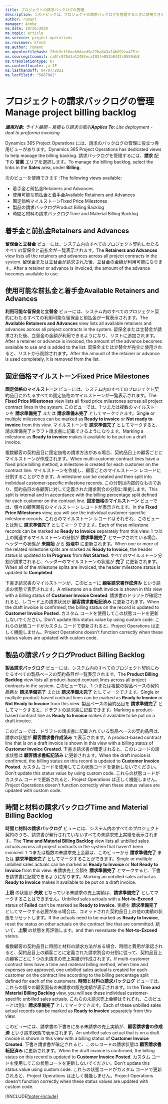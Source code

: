 ```yaml
---
title: プロジェクトの請求バックログの管理
description: このトピックは、プロジェクトの請求バックログを管理するときに使用できるさまざまなビューに関する情報を提供します。
author: rumant
manager: Annbe
ms.date: 10/26/2020
ms.topic: article
ms.service: project-operations
ms.reviewer: kfend
ms.author: rumant
ms.openlocfilehash: 25dc9cff6aeb6daed9a27ba843a74b892ca4751c
ms.sourcegitcommit: ca0fc078d1a12484eca193fe051b8442c0559db8
ms.translationtype: HT
ms.contentlocale: ja-JP
ms.lasthandoff: 04/07/2021
ms.locfileid: "5867002"
---
```

# <a name="manage-project-billing-backlog"></a><span data-ttu-id="5d0f4-103">プロジェクトの請求バックログの管理</span><span class="sxs-lookup"><span data-stu-id="5d0f4-103">Manage project billing backlog</span></span> 

<span data-ttu-id="5d0f4-104">_**適用対象:** ライト展開 - 見積もり請求の取引_</span><span class="sxs-lookup"><span data-stu-id="5d0f4-104">_**Applies To:** Lite deployment - deal to proforma invoicing_</span></span>

<span data-ttu-id="5d0f4-105">Dynamics 365 Project Operations には、請求のバックログの管理に役立つ専用ビューがあります。</span><span class="sxs-lookup"><span data-stu-id="5d0f4-105">Dynamics 365 Project Operations has dedicated views to help manage the billing backlog.</span></span> <span data-ttu-id="5d0f4-106">請求バックログを管理するには、**請求** 配下の **営業** エリアを選択します。</span><span class="sxs-lookup"><span data-stu-id="5d0f4-106">To manage the billing backlog, select the links in the **Sales** area, under **Billing**.</span></span> 

<span data-ttu-id="5d0f4-107">次のビューを使用できます :</span><span class="sxs-lookup"><span data-stu-id="5d0f4-107">The following views available:</span></span>

- <span data-ttu-id="5d0f4-108">着手金と前払金</span><span class="sxs-lookup"><span data-stu-id="5d0f4-108">Retainers and Advances</span></span>
- <span data-ttu-id="5d0f4-109">使用可能な前払金と着手金</span><span class="sxs-lookup"><span data-stu-id="5d0f4-109">Available Retainers and Advances</span></span>
- <span data-ttu-id="5d0f4-110">固定価格マイルストーン</span><span class="sxs-lookup"><span data-stu-id="5d0f4-110">Fixed Price Milestones</span></span>
- <span data-ttu-id="5d0f4-111">製品の請求バックログ</span><span class="sxs-lookup"><span data-stu-id="5d0f4-111">Product Billing Backlog</span></span>
- <span data-ttu-id="5d0f4-112">時間と材料の請求バックログ</span><span class="sxs-lookup"><span data-stu-id="5d0f4-112">Time and Material Billing Backlog</span></span>

## <a name="retainers-and-advances"></a><span data-ttu-id="5d0f4-113">着手金と前払金</span><span class="sxs-lookup"><span data-stu-id="5d0f4-113">Retainers and Advances</span></span>

<span data-ttu-id="5d0f4-114">**留保金と立替金** ビューには、システム内のすべてのプロジェクト契約にわたるすべての留保金と前払金が一覧表示されます。</span><span class="sxs-lookup"><span data-stu-id="5d0f4-114">The **Retainers and Advances** view lists all the retainers and advances across all project contracts in the system.</span></span> <span data-ttu-id="5d0f4-115">留保金または立替金が請求された後、立替金の金額が利用可能になります。</span><span class="sxs-lookup"><span data-stu-id="5d0f4-115">After a retainer or advance is invoiced, the amount of the advance becomes available to use.</span></span>

## <a name="available-retainers-and-advances"></a><span data-ttu-id="5d0f4-116">使用可能な前払金と着手金</span><span class="sxs-lookup"><span data-stu-id="5d0f4-116">Available Retainers and Advances</span></span>

<span data-ttu-id="5d0f4-117">**利用可能な留保金と立替金** ビューには、システム内のすべてのプロジェクト契約にわたるすべての利用可能な留保金と前払金が一覧表示されます。</span><span class="sxs-lookup"><span data-stu-id="5d0f4-117">The **Available Retainers and Advances** view lists all available retainers and advances across all project contracts in the system.</span></span> <span data-ttu-id="5d0f4-118">留保金または立替金が請求された後、立替金の金額が利用できるようになり、リストに追加されます。</span><span class="sxs-lookup"><span data-stu-id="5d0f4-118">After a retainer or advance is invoiced, the amount of the advance becomes available to use and is added to the list.</span></span> <span data-ttu-id="5d0f4-119">留保金または立替金が完全に使用されると、リストから削除されます。</span><span class="sxs-lookup"><span data-stu-id="5d0f4-119">After the amount of the retainer or advance is used completely, it is removed from the list.</span></span>

## <a name="fixed-price-milestones"></a><span data-ttu-id="5d0f4-120">固定価格マイルストーン</span><span class="sxs-lookup"><span data-stu-id="5d0f4-120">Fixed Price Milestones</span></span>

<span data-ttu-id="5d0f4-121">**固定価格のマイルストーン** ビューには、システム内のすべてのプロジェクト契約品目にわたるすべての固定価格のマイルストーンが一覧表示されます。</span><span class="sxs-lookup"><span data-stu-id="5d0f4-121">The **Fixed Price Milestones** view lists all fixed price milestones across all project contract lines in the system.</span></span> <span data-ttu-id="5d0f4-122">このビューでは、1 つまたは複数のマイルストーンを **請求準備完了** または **請求準備未完了** としてマークできます。</span><span class="sxs-lookup"><span data-stu-id="5d0f4-122">Single or multiple milestones can be marked as **Ready to invoice** or **Not ready to invoice** from this view.</span></span> <span data-ttu-id="5d0f4-123">マイルストーンを **請求準備完了** としてマークすると、請求準備完了ドラフト請求書に記載できるようになります。</span><span class="sxs-lookup"><span data-stu-id="5d0f4-123">Marking a milestone as **Ready to invoice** makes it available to be put on a draft invoice.</span></span>

<span data-ttu-id="5d0f4-124">複数顧客の契約品目に固定価格の請求方法がある場合、契約品目上の顧客ごとにマイルストーンが作成されます。</span><span class="sxs-lookup"><span data-stu-id="5d0f4-124">When multi-customer contract lines have a fixed price billing method, a milestone is created for each customer on the contract line.</span></span> <span data-ttu-id="5d0f4-125">マイルストーンを作成し、顧客ごとのマイルストーン レコードに分割することができます。</span><span class="sxs-lookup"><span data-stu-id="5d0f4-125">A milestone can be created and then split into individual customer-specific milestone records.</span></span> <span data-ttu-id="5d0f4-126">この分割は内部的なものであり、契約品目の各顧客に対して定義された請求割合の分割に準拠します。</span><span class="sxs-lookup"><span data-stu-id="5d0f4-126">This split is internal and in accordance with the billing percentage split defined for each customer on the contract line.</span></span> <span data-ttu-id="5d0f4-127">**固定価格のマイルストーン** ビューでは、個々の顧客固有のマイルストーン レコードが表示されます。</span><span class="sxs-lookup"><span data-stu-id="5d0f4-127">In the **Fixed Price Milestones** view, you will see the individual customer-specific milestone records.</span></span> <span data-ttu-id="5d0f4-128">これらのマイルストーン レコードはそれぞれ、このビューとは別に **請求準備完了** としてマークできます。</span><span class="sxs-lookup"><span data-stu-id="5d0f4-128">Each of these milestone records can be marked as **Ready to Invoice** separately from this view.</span></span> <span data-ttu-id="5d0f4-129">1 つ以上の関連するマイルストーンの分割が **請求準備完了** とマークされている場合、ヘッダーの状態が **未開始** から **処理中** に更新されます。</span><span class="sxs-lookup"><span data-stu-id="5d0f4-129">When one or more of the related milestone splits are marked as **Ready to Invoice**, the header status is updated to **In Progress** from **Not Started**.</span></span> <span data-ttu-id="5d0f4-130">すべてのマイルストーン分割が請求されると、ヘッダーのマイルストーンの状態が **完了** に更新されます。</span><span class="sxs-lookup"><span data-stu-id="5d0f4-130">When all of the milestone splits are invoiced, the header milestone status is updated to **Completed**.</span></span>

<span data-ttu-id="5d0f4-131">下書き請求書のマイルストーンが、このビューに **顧客請求書作成済み** という請求の状態で表示されます。</span><span class="sxs-lookup"><span data-stu-id="5d0f4-131">A milestone on a draft invoice is shown in this view with a billing status of **Customer Invoice Created**.</span></span> <span data-ttu-id="5d0f4-132">請求書のドラフトが確認されると、レコード上の請求状況が **顧客請求書転記済み** に更新されます。</span><span class="sxs-lookup"><span data-stu-id="5d0f4-132">When the draft invoice is confirmed, the billing status on the record is updated to **Customer Invoice Posted**.</span></span> <span data-ttu-id="5d0f4-133">カスタム コードを使用してこの状態コードを更新しないでください。</span><span class="sxs-lookup"><span data-stu-id="5d0f4-133">Don't update this status value by using custom code.</span></span> <span data-ttu-id="5d0f4-134">これらの状態コードがカスタム コードで更新されると、Project Operations は正しく機能しません。</span><span class="sxs-lookup"><span data-stu-id="5d0f4-134">Project Operations doesn't function correctly when these status values are updated with custom code.</span></span>

## <a name="product-billing-backlog"></a><span data-ttu-id="5d0f4-135">製品の請求バックログ</span><span class="sxs-lookup"><span data-stu-id="5d0f4-135">Product Billing Backlog</span></span>

<span data-ttu-id="5d0f4-136">**製品請求バックログ** ビューには、システム内のすべてのプロジェクト契約にわたるすべての製品ベースの契約品目が一覧表示されます。</span><span class="sxs-lookup"><span data-stu-id="5d0f4-136">The **Product Billing Backlog** view lists all product-based contract lines across all project contracts in the system.</span></span> <span data-ttu-id="5d0f4-137">このビューでは、1 つまたは複数の製品ベースの契約品目を **請求準備完了** または **請求準備未完了** としてマークできます。</span><span class="sxs-lookup"><span data-stu-id="5d0f4-137">Single or multiple product-based contract lines can be marked as **Ready to Invoice** or **Not Ready to Invoice** from this view.</span></span> <span data-ttu-id="5d0f4-138">製品ベースの契約品目を **請求準備完了** としてマークすると、ドラフトの請求書に記載できます。</span><span class="sxs-lookup"><span data-stu-id="5d0f4-138">Marking a product-based contract line as **Ready to Invoice** makes it available to be put on a draft invoice.</span></span>

<span data-ttu-id="5d0f4-139">このビューでは、ドラフトの請求書に記載されている製品ベースの契約品目は、請求の状態が **顧客請求書作成済み** で表示されます。</span><span class="sxs-lookup"><span data-stu-id="5d0f4-139">A product-based contract line that is on a draft invoice is shown in this view with a billing status of **Customer Invoice Created**.</span></span> <span data-ttu-id="5d0f4-140">下書き請求書が確定されると、このレコードの請求状態は **顧客請求書転記済み** に更新されます。</span><span class="sxs-lookup"><span data-stu-id="5d0f4-140">When the draft invoice is confirmed, the billing status on this record is updated to **Customer Invoice Posted**.</span></span> <span data-ttu-id="5d0f4-141">カスタム コードを使用してこの状態コードを更新しないでください。</span><span class="sxs-lookup"><span data-stu-id="5d0f4-141">Don't update this status value by using custom code.</span></span> <span data-ttu-id="5d0f4-142">これらの状態コードがカスタム コードで更新されると、Project Operations は正しく機能しません。</span><span class="sxs-lookup"><span data-stu-id="5d0f4-142">Project Operations doesn't function correctly when these status values are updated with custom code.</span></span>

## <a name="time-and-material-billing-backlog"></a><span data-ttu-id="5d0f4-143">時間と材料の請求バックログ</span><span class="sxs-lookup"><span data-stu-id="5d0f4-143">Time and Material Billing Backlog</span></span>

<span data-ttu-id="5d0f4-144">**時間と材料の請求バックログ** ビューには、システム内のすべてのプロジェクト契約のうち、請求書が発行されていないすべての未請求売上実績を表示されます。</span><span class="sxs-lookup"><span data-stu-id="5d0f4-144">The **Time and Material Billing Backlog** view lists all unbilled sales actuals across all project contracts in the system that haven't been invoiced.</span></span> <span data-ttu-id="5d0f4-145">1 つまたは複数の未請求売上金額は、このビューから **請求準備完了** または **請求準備未完了** としてマークすることができます。</span><span class="sxs-lookup"><span data-stu-id="5d0f4-145">Single or multiple unbilled sales actuals can be marked as **Ready to Invoice** or **Not Ready to Invoice** from this view.</span></span> <span data-ttu-id="5d0f4-146">未請求売上金額を **請求準備完了** とマークすると、下書き請求書に記載できるようになります。</span><span class="sxs-lookup"><span data-stu-id="5d0f4-146">Marking an unbilled sales actual as **Ready to Invoice** makes it available to be put on a draft invoice.</span></span>

<span data-ttu-id="5d0f4-147">**上限** の状態が **失敗** となっている未請求の売上実績は、**請求準備完了** としてマークすることはできません。</span><span class="sxs-lookup"><span data-stu-id="5d0f4-147">Unbilled sales actuals with a **Not-to-Exceed** status of **Failed** can't be marked as **Ready to Invoice**.</span></span> <span data-ttu-id="5d0f4-148">実績を **請求準備完了** としてマークする必要がある場合は、コミットされた契約品目上の他の実績の状態をリセットします。</span><span class="sxs-lookup"><span data-stu-id="5d0f4-148">If the actuals need to be marked as **Ready to Invoice**, reset the status on other actuals on the contract line that are committed.</span></span> <span data-ttu-id="5d0f4-149">続いて、**上限** の状態を再評価します。</span><span class="sxs-lookup"><span data-stu-id="5d0f4-149">and then reevaluate the **Not-to-Exceed** status.</span></span>

<span data-ttu-id="5d0f4-150">複数顧客の契約品目に時間と材料の請求方法がある場合、時間と費用が承認されると、契約品目上の顧客ごとに定義された請求割合の分割に従って、契約品目上の顧客ごとに 1 つの未請求の売上実績が作成されます。</span><span class="sxs-lookup"><span data-stu-id="5d0f4-150">If multi-customer contract lines have a time and material billing method, when time and expenses are approved, one unbilled sales actual is created for each customer on the contract line according to the billing percentage split defined for each of the customers.</span></span> <span data-ttu-id="5d0f4-151">**時間と材料の請求バックログ** ビューでは、これらの個々の顧客固有の未請求の販売実績が表示されます。</span><span class="sxs-lookup"><span data-stu-id="5d0f4-151">In the **Time and Material Billing Backlog** view, you will see these individual customer-specific unbilled sales actuals.</span></span> <span data-ttu-id="5d0f4-152">これらの未請求売上金額はそれぞれ、このビューとは別に **請求準備完了** としてマークできます。</span><span class="sxs-lookup"><span data-stu-id="5d0f4-152">Each of these unbilled sales actual records can be marked as **Ready to Invoice** separately from this view.</span></span>

<span data-ttu-id="5d0f4-153">このビューには、請求書の下書きにある未請求の売上実績が、**顧客請求書の作成済** という請求状態で表示されます。</span><span class="sxs-lookup"><span data-stu-id="5d0f4-153">An unbilled sales actual that is on a draft invoice is shown in this view with a billing status of **Customer Invoice Created**.</span></span> <span data-ttu-id="5d0f4-154">下書き請求書が確定されると、このレコードの請求状態は **顧客請求書転記済み** に更新されます。</span><span class="sxs-lookup"><span data-stu-id="5d0f4-154">When the draft invoice is confirmed, the billing status on this record is updated to **Customer Invoice Posted**.</span></span> <span data-ttu-id="5d0f4-155">カスタム コードを使用してこの状態コードを更新しないでください。</span><span class="sxs-lookup"><span data-stu-id="5d0f4-155">Don't update this status value using custom code.</span></span> <span data-ttu-id="5d0f4-156">これらの状態コードがカスタム コードで更新されると、Project Operations は正しく機能しません。</span><span class="sxs-lookup"><span data-stu-id="5d0f4-156">Project Operations doesn't function correctly when these status values are updated with custom code.</span></span>


[!INCLUDE[footer-include](../../includes/footer-banner.md)]
